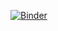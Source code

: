 
[![Binder](https://mybinder.org/badge.svg)](https://mybinder.org/v2/gh/thorade/modelica-buildings/binder)
